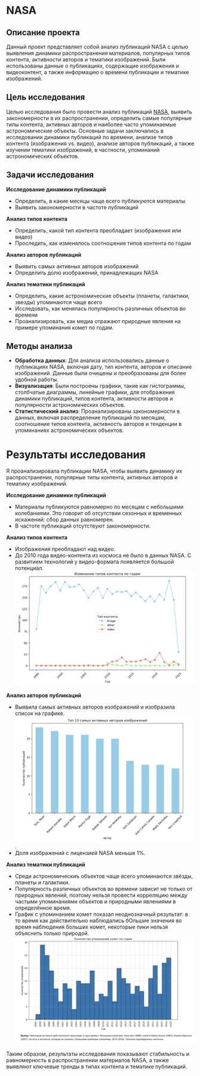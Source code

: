 # NASA

## Описание проекта

Данный проект представляет собой анализ публикаций NASA с целью выявления динамики распространения материалов, популярных типов контента, активности авторов и тематики изображений. Были использованы данные о публикациях, содержащие изображения и видеоконтент, а также информацию о времени публикации и тематике изображений.

## Цель исследования

Целью исследования было провести анализ публикаций [NASA](https://api.nasa.gov), выявить закономерности в их распространении, определить самые популярные типы контента, активных авторов и наиболее часто упоминаемые астрономические объекты. Основные задачи заключались в исследовании динамики публикаций по времени, анализе типов контента (изображения vs. видео), анализе авторов публикаций, а также изучении тематики изображений, в частности, упоминаний астрономических объектов.

## Задачи исследования  

**Исследование динамики публикаций**    
   - Определить, в какие месяцы чаще всего публикуются материалы  
   - Выявить закономерности в частоте публикаций  

**Анализ типов контента**  
   - Определить, какой тип контента преобладает (изображения или видео)  
   - Проследить, как изменялось соотношение типов контента по годам  

**Анализ авторов публикаций**  
   - Выявить самых активных авторов изображений  
   - Определить долю изображений, принадлежащих NASA  

**Анализ тематики публикаций**  
   - Определить, какие астрономические объекты (планеты, галактики, звезды) упоминаются чаще всего  
   - Исследовать, как менялась популярность различных объектов во времени
   - Проанализировать, как медиа отражают природные явления на примере упоминания комет по годам. 

## Методы анализа

- **Обработка данных**: Для анализа использовались данные о публикациях NASA, включая дату, тип контента, авторов и описание изображений. Данные были очищены и преобразованы для более удобной работы.
- **Визуализация**: Были построены графики, такие как гистограммы, столбчатые диаграммы, линейные графики, для отображения динамики публикаций, типов контента, активности авторов и популярности астрономических объектов.
- **Статистический анализ**: Проанализированы закономерности в данных, включая распределение публикаций по месяцам, соотношение типов контента, активность авторов и тенденции в упоминаниях астрономических объектов.

# Результаты исследования
Я проанализировала публикации NASA, чтобы выявить динамику их распространения, популярные типы контента, активных авторов и тематику изображений. 

**Исследование динамики публикаций**    
   - Материалы публикуются равномерно по месяцам с небольшими колебаниями. Это говорит об отсутствии сезонных и временных искажений: сбор данных равномерен.   
   - В частоте публикаций отсутствуют закономерности.  

**Анализ типов контента**  
   - Изображения преобладают над видео.  
   - До 2010 года видео-контента из космоса не было в данных NASA. С развитием технологий у видео-формата появляется большой потенциал.![График](https://github.com/annaopendata/NASA/blob/main/nasa_graph_1.png)

**Анализ авторов публикаций**  
   - Выявила самых активных авторов изображений и изобразила список на графике. ![График](https://github.com/annaopendata/NASA/blob/main/nasa_graph_4.png).  
   - Доля изображений с лицензией NASA меньше 1%.  

**Анализ тематики публикаций**  
   - Среди астрономическиъ объектов чаще всего упоминаются звёзды, планеты и галактики.  
   - Популярность различных объектов во времени зависит не только от природных явлений, поэтому нельзя провести корреляцию между частыми упоминаниями объектов и природными явлениями в определённое время.
   - График с упоминанием комет показал неоднозначный результат: в то время как действительно наблюдались бОльшие значения во время наблюдения больших комет, некоторые пики нельзя объяснить только природой. 
![График](https://github.com/annaopendata/NASA/blob/main/nasa_graph_3.png)

Таким образом, результаты исследования показывают стабильность и равномерность в распространении материалов NASA, а также выявляют ключевые тренды в типах контента и тематике публикаций.
